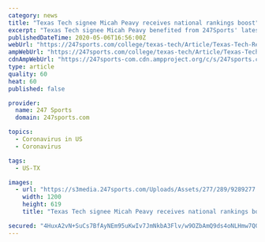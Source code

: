```yaml
---
category: news
title: "Texas Tech signee Micah Peavy receives national rankings boost"
excerpt: "Texas Tech signee Micah Peavy benefited from 247Sports' latest and last update to 2020 national basketball rankings as the 6-foot-7 forward from Duncanville (TX) High School climbed seven spots from being ranked as the 65th overall prospect in the class to 58th."
publishedDateTime: 2020-05-06T16:56:00Z
webUrl: "https://247sports.com/college/texas-tech/Article/Texas-Tech-Red-Raiders-basketball-recruiting-Micah-Peavy-recruiting-rankings-boost-247Sports--146860248/"
ampWebUrl: "https://247sports.com/college/texas-tech/Article/Texas-Tech-Red-Raiders-basketball-recruiting-Micah-Peavy-recruiting-rankings-boost-247Sports--146860248/Amp/"
cdnAmpWebUrl: "https://247sports-com.cdn.ampproject.org/c/s/247sports.com/college/texas-tech/Article/Texas-Tech-Red-Raiders-basketball-recruiting-Micah-Peavy-recruiting-rankings-boost-247Sports--146860248/Amp/"
type: article
quality: 60
heat: 60
published: false

provider:
  name: 247 Sports
  domain: 247sports.com

topics:
  - Coronavirus in US
  - Coronavirus

tags:
  - US-TX

images:
  - url: "https://s3media.247sports.com/Uploads/Assets/277/289/9289277.jpg"
    width: 1200
    height: 619
    title: "Texas Tech signee Micah Peavy receives national rankings boost"

secured: "4HuxA2vN+SuCs7BfAyNEm95uKwIv7JmNkbA3Flv/w9OZbAmQ9ds4oNLHmw7Q0z1e4tH8dmQHOJ3c9FyNcrKZjkYSTOq4/0ghvOOBHGsZ/ioN4j5Olo3clAbEoYG9/l5LePr7jUI8r6dfmfZrZAKh5gVcwMIb6KP+ovY4/sU2MEFfu7mYvfiblDbkJ6dYssjBEVs9cuRB+QT6+Eu0vnzv8GWn7cuo6Gj7kZr6kWQh4QYpDxx6Gm4wO4RWHX+pEJxF9yYniVgWx1924ZsxR4NJ1KKQua5uAUjg7+fWY7tGmYxTVO2OUHGm6BI6kG9oNnHm;/1dLd30L539opC7Y0Y438A=="
---
```


